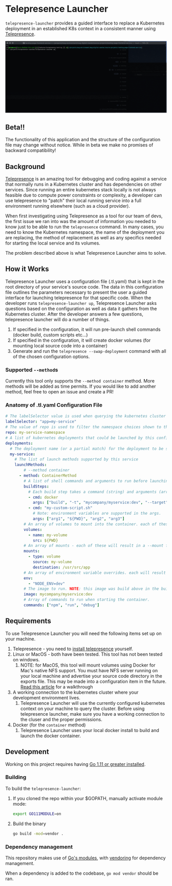 # Telepresence Launcher

`telepresence-launcher` provides a guided interface to replace a Kubernetes deployment in an established K8s context in a consistent manner using [Telepresence](https://www.telepresence.io/).

![gif screencast](example/launcherscreen.gif)

## Beta!!

The functionality of this application and the structure of the configuration file may change without notice. While in beta we make no promises of backward compatibility!

## Background

[Telepresence](https://www.telepresence.io/) is an amazing tool for debugging and coding against a service that normally runs in a Kubernetes cluster and has dependencies on other services. Since running an entire kubernetes stack locally is not always feasible due to compute power constraints or complexity, a developer can use telepresence to "patch" their local running service into a full environment running elsewhere (such as a cloud provider).

When first investigating using Telepresence as a tool for our team of devs, the first issue we ran into was the amount of information you needed to know just to be able to run the `telepresence` command. In many cases, you need to know the Kubernetes namespace, the name of the deployment you are replacing, the method of replacement as well as any specifics needed for starting the local service and its volumes.

The problem described above is what Telepresence Launcher aims to solve.

## How it Works

Telepresence Launcher uses a configuration file (.tl.yaml) that is kept in the root directory of your service's source code. The data in this configuration file outlines the parameters necessary to present the user a guided interface for launching telepresence for that specific code. When the developer runs `telepresence-launcher up`, Telepresence Launcher asks questions based on the configuration as well as data it gathers from the Kubernetes cluster. After the developer answers a few questions, telepresence launcher will do a number of things.

1. If specified in the configuration, it will run pre-launch shell commands (docker build, custom scripts etc...)
2. If specified in the configuration, it will create docker volumes (for mounting local source code into a container)
3. Generate and run the `telepresence --swap-deployment` command with all of the chosen configuration options.

### Supported `--method`s

Currently this tool only supports the `--method container` method. More methods will be added as time permits. If you would like to add another method, feel free to open an issue and create a PR!

### Anatomy of .tl.yaml Configuration File

``` yaml
# The labelSelector value is used when querying the kubernetes cluster for a a list of namespaces to present to the user.
labelSelector: "app=my-service"
# The value of repo is used to filter the namespace choices shown to the user in the prompt for selecting a namespace.
repo: my-service-namespace
# A list of kubernetes deployments that could be launched by this config. a user will choose one from the prompt.
deployments:
  # The deployment name (or a partial match) for the deployment to be swapped.
  my-service:
    # The list of launch methods supported by this service
    launchMethods:
        # --method container
      - method: ContainerMethod
        # A list of shell commands and arguments to run before launching telepresence.
        buildSteps:
          # Each build step takes a command (string) and arguments (array) to run the command.
          - cmd: docker
            args: ["build", "-t", "mycompany/myservice:dev", "--target", "build", "."]
          - cmd: "my-custom-script.sh"
            # Note: environment variables are supported in the args.
            args: ["arg1", "${PWD}", "arg2", "arg3"]
        # An array of volumes to mount into the container. each of these will result in a `docker volume create` command.
        volumes:
          - name: my-volume
            src: ${PWD}
        # An array of mounts - each of these will result in a --mount flag in your --docker-run comamnd
        mounts:
          - type: volume
            source: my-volume
            destination: /usr/src/app
        # An array of environment variable overrides. each will result in a -e flag in your -docker-run command.
        env:
          - "NODE_ENV=dev"
        # The image to run. NOTE: this image was build above in the buildSteps.
        image: mycompany/myservice:dev
        # Array of commands to run when starting the container.
        commands: ["npm", "run", "debug"]
```

## Requirements

To use Telepresence Launcher you will need the following items set up on your machine.

1. Telepresence - you need to [install telepresence](https://www.telepresence.io/reference/install) yourself.
2. Linux or MacOS - both have been tested. This tool has not been tested on windows.
   1. NOTE: for MacOS, this tool will mount volumes using Docker for Mac's native NFS support. You must have NFS server running on your local machine and advertise your source code directory in the exports file. This may be made into a configuration item in the future. [Read this article](https://medium.com/@sean.handley/how-to-set-up-docker-for-mac-with-native-nfs-145151458adc) for a walkthrough
3. A working connection to the kubernetes cluster where your development environment lives.
   1. Telepresence Launcher will use the currently configured kubernetes context on your machine to query the cluster. Before using telepresence launcher, make sure you have a working connection to the cluser and the proper permissions.
4. Docker (for the `container` method)
   1. Telepresence Launcher uses your local docker install to build and launch the docker container.

## Development

Working on this project requires having [Go 1.11 or greater installed](https://golang.org/doc/install).

### Building

To build the `telepresence-launcher`:

1. If you cloned the repo within your $GOPATH, manually activate module mode:

    ```bash
    export GO111MODULE=on
    ```

2. Build the binary

    ```bash
    go build -mod=vendor .
    ```

### Dependency management

This repository makes use of [Go's modules](https://github.com/golang/go/wiki/Modules), with [vendoring](https://github.com/golang/go/wiki/Modules#how-do-i-use-vendoring-with-modules-is-vendoring-going-away) for dependency management.

When a dependency is added to the codebase, `go mod vendor` should be ran.
